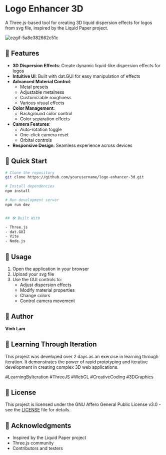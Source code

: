 # Logo Enhancer 3D

A Three.js-based tool for creating 3D liquid dispersion effects for logos from svg file, inspired by the Liquid Paper project.

![ezgif-5a8e382662c51c](https://github.com/user-attachments/assets/0bf65022-b171-4b82-9563-8e72f030e757)


## 🌟 Features

- **3D Dispersion Effects**: Create dynamic liquid-like dispersion effects for logos
- **Intuitive UI**: Built with dat.GUI for easy manipulation of effects
- **Advanced Material Control**: 
  - Metal presets
  - Adjustable metalness
  - Customizable roughness
  - Various visual effects
- **Color Management**:
  - Background color control
  - Color separation effects
- **Camera Features**:
  - Auto-rotation toggle
  - One-click camera reset
  - Orbital controls
- **Responsive Design**: Seamless experience across devices

## 🚀 Quick Start

```bash
# Clone the repository
git clone https://github.com/yourusername/logo-enhancer-3d.git

# Install dependencies
npm install

# Run development server
npm run dev


## 🛠️ Built With

- Three.js
- dat.GUI
- Vite
- Node.js
```


## 🎨 Usage

1. Open the application in your browser
2. Upload your svg file
3. Use the GUI controls to:
   - Adjust dispersion effects
   - Modify material properties
   - Change colors
   - Control camera movement

## 👤 Author

**Vinh Lam**

## 🔬 Learning Through Iteration

This project was developed over 2 days as an exercise in learning through iteration. It demonstrates the power of rapid prototyping and iterative development in creating complex 3D web applications.

#LearningByIteration #ThreeJS #WebGL #CreativeCoding #3DGraphics

## 📝 License

This project is licensed under the GNU Affero General Public License v3.0 - see the [LICENSE](LICENSE) file for details.

## 🙏 Acknowledgments

- Inspired by the Liquid Paper project
- Three.js community
- Contributors and testers
